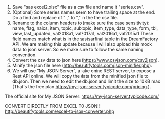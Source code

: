1. Save "sas excel2.xlsx" file as a csv file and name it "series.csv".
2. (Optional) Some series names seem to have trailing space at the end. Do a find and replace of " ," to "," in the the csv file.
3. Rename to the column headers to (make sure the case sensitivity):
name, flag, naics, item, topic, subtopic, item_type, data_type, form, tbl, view, last_updated, val2018a1, val2017a1, val2016a1, val2015a1
These field names match what is in the sastsarfinal table in the DreamFactory API. We are making this update because I will also upload this mock data to json server. So we make sure to follow the same naming convention.
4. Convert the csv data to json here (https://www.csvjson.com/csv2json).
5. Minify the json file here (http://beautifytools.com/json-minifier.php).
6. We will use "My JSON Server", a fake onine REST server, to expose a Rest API online. We will copy the data from the minified json file to db.json. Then we need to edit the db.json and limit the size to 10KB max (That's the free plan https://my-json-server.typicode.com/pricing.).

The official site for My JSON Server: https://my-json-server.typicode.com/



CONVERT DIRECTLY FROM EXCEL TO JSON!! http://beautifytools.com/excel-to-json-converter.php